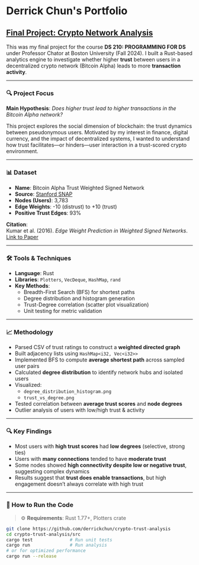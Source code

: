 # Derrick Chun's Portfolio

## [Final Project: Crypto Network Analysis](https://snap.stanford.edu/data/soc-sign-bitcoin-alpha.html)

This was my final project for the course **DS 210: PROGRAMMING FOR DS** under Professor Chator at Boston University (Fall 2024). I built a Rust-based analytics engine to investigate whether higher **trust** between users in a decentralized crypto network (Bitcoin Alpha) leads to more **transaction activity**.

---

### 🔍 Project Focus
**Main Hypothesis**: *Does higher trust lead to higher transactions in the Bitcoin Alpha network?*

This project explores the social dimension of blockchain: the trust dynamics between pseudonymous users. Motivated by my interest in finance, digital currency, and the impact of decentralized systems, I wanted to understand how trust facilitates—or hinders—user interaction in a trust-scored crypto environment.

---

### 📊 Dataset
- **Name**: Bitcoin Alpha Trust Weighted Signed Network  
- **Source**: [Stanford SNAP](https://snap.stanford.edu/data/soc-sign-bitcoin-alpha.html)  
- **Nodes (Users)**: 3,783  
- **Edge Weights**: -10 (distrust) to +10 (trust)  
- **Positive Trust Edges**: 93%  

**Citation**:  
Kumar et al. (2016). *Edge Weight Prediction in Weighted Signed Networks*. [Link to Paper](https://cs.stanford.edu/~srijan/pubs/wsn-icdm16.pdf)

---

### 🛠️ Tools & Techniques
- **Language**: Rust  
- **Libraries**: `Plotters`, `VecDeque`, `HashMap`, `rand`  
- **Key Methods**:  
  - Breadth-First Search (BFS) for shortest paths  
  - Degree distribution and histogram generation  
  - Trust-Degree correlation (scatter plot visualization)  
  - Unit testing for metric validation

---

### 📈 Methodology
- Parsed CSV of trust ratings to construct a **weighted directed graph**  
- Built adjacency lists using `HashMap<i32, Vec<i32>>`  
- Implemented BFS to compute **average shortest path** across sampled user pairs  
- Calculated **degree distribution** to identify network hubs and isolated users  
- Visualized:  
  - `degree_distribution_histogram.png`  
  - `trust_vs_degree.png`  
- Tested correlation between **average trust scores** and **node degrees**  
- Outlier analysis of users with low/high trust & activity

---

### 🔍 Key Findings
- Most users with **high trust scores** had **low degrees** (selective, strong ties)  
- Users with **many connections** tended to have **moderate trust**  
- Some nodes showed **high connectivity despite low or negative trust**, suggesting complex dynamics  
- Results suggest that **trust does enable transactions**, but high engagement doesn’t always correlate with high trust

---

### 🧪 How to Run the Code

> ⚙️ **Requirements**: Rust 1.77+, Plotters crate  
```bash
git clone https://github.com/derrickchun/crypto-trust-analysis  
cd crypto-trust-analysis/src  
cargo test              # Run unit tests  
cargo run               # Run analysis  
# or for optimized performance
cargo run --release     
